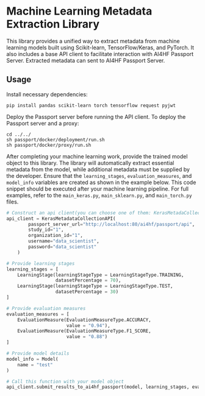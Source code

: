 # Machine Learning Metadata Extraction Library
This library provides a unified way to extract metadata from machine learning models built using Scikit-learn, TensorFlow/Keras, and PyTorch. It also includes a base API client to facilitate interaction with AI4HF Passport Server. Extracted metadata can sent to AI4HF Passport Server.

## Usage
Install necessary dependencies:
```
pip install pandas scikit-learn torch tensorflow request pyjwt
```
Deploy the Passport server before running the API client. To deploy the Passport server and a proxy:
```
cd ../../
sh passport/docker/deployment/run.sh
sh passport/docker/proxy/run.sh
```
After completing your machine learning work, provide the trained model object to this library. The library will automatically extract essential metadata from the model, while additional metadata must be supplied by the developer. Ensure that the `learning_stages`, `evaluation_measures`, and `model_info` variables are created as shown in the example below. This code snippet should be executed after your machine learning pipeline. For full examples, refer to the `main_keras.py`, `main_sklearn.py`, and `main_torch.py` files.
```python
# Construct an api client(you can choose one of them: KerasMetadaCollectionAPI, TorchMetadataCollectionAPI or SKLearnMetadataCollectionAPI) for interacting with AI4HF passport server
api_client = KerasMetadataCollectionAPI(
        passport_server_url="http://localhost:80/ai4hf/passport/api",
        study_id="1",
        organization_id="1",
        username="data_scientist",
        password="data_scientist"
    )

# Provide learning stages
learning_stages = [
    LearningStage(learningStageType = LearningStageType.TRAINING,
                  datasetPercentage = 70),
    LearningStage(learningStageType = LearningStageType.TEST,
                  datasetPercentage = 30)
]

# Provide evaluation measures
evaluation_measures = [
    EvaluationMeasure(EvaluationMeasureType.ACCURACY,
                      value = "0.94"),
    EvaluationMeasure(EvaluationMeasureType.F1_SCORE,
                      value = "0.88")
]

# Provide model details
model_info = Model(
    name = "test"
)

# Call this function with your model object
api_client.submit_results_to_ai4hf_passport(model, learning_stages, evaluation_measures, model_info)
```